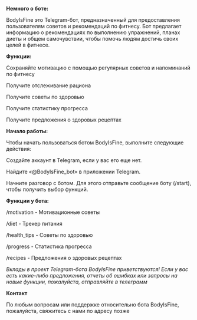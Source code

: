 **Немного о боте:**

BodyIsFine это Telegram-бот, предназначенный для предоставления пользователям советов и рекомендаций по фитнесу. Бот предлагает информацию о рекомендациях по выполнению упражнений, планах диеты и общем самочувствии, чтобы помочь людям достичь своих целей в фитнесе.

**Функции:**

Сохраняйте мотивацию с помощью регулярных советов и напоминаний по фитнесу

Получите отслеживание рациона

Получите советы по здоровью

Получите статистику прогресса

Получите предложения о здоровых рецептах

**Начало работы:**

Чтобы начать пользоваться ботом BodyIsFine, выполните следующие действия:

Создайте аккаунт в Telegram, если у вас его еще нет.

Найдите «@BodyIsFine_bot» в приложении Telegram.

Начните разговор с ботом. Для этого отправьте сообщение боту (/start), чтобы получить выбор функций.

**Функции у бота:**

/motivation - Мотивационные советы

/diet - Трекер питания

/health_tips - Советы по здоровью

/progress - Статистика прогресса

/recipes - Предложения о здоровых рецептах

*Вклады в проект Telegram-бота BodyIsFine приветствуются! Если у вас есть какие-либо предложения, отчеты об ошибках или запросы на новые функции, пожалуйста, отправляйте в телеграмм*

**Контакт**

По любым вопросам или поддержке относительно бота BodyIsFine, пожалуйста, свяжитесь с нами по адресу позже
